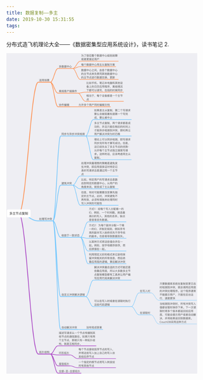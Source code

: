 ```yaml
---
title: 数据复制——多主
date: 2019-10-30 15:31:55
tags:
---
```


分布式造飞机理论大全——《数据密集型应用系统设计》，读书笔记 2.

![Data replicate](https://raw.githubusercontent.com/rason/rason.github.io/master/image/mutiple-master-node-data-copy.png)